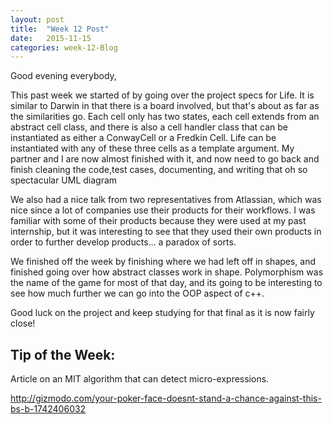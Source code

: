 ```yaml
---
layout: post
title:  "Week 12 Post"
date:   2015-11-15
categories: week-12-Blog
---
```

Good evening everybody,

  This past week we started of by going over the project specs for Life. It is similar to Darwin in that there is a board involved, but that's about as far as the similarities go. Each cell only has two states, each cell extends from an abstract cell class, and there is also a cell handler class that can be instantiated as either a ConwayCell or a Fredkin Cell. Life can be instantiated with any of these three cells as a template argument. My partner and I are now almost finished with it, and now need to go back and finish cleaning the code,test cases, documenting, and writing that oh so spectacular UML diagram

  We also had a nice talk from two representatives from Atlassian, which was nice since a lot of companies use their products for their workflows. I was familiar with some of their products because they were used at my past internship, but it was interesting to see that they used their own products in order to further develop products... a paradox of sorts.

  We finished off the week by finishing where we had left off in shapes, and finished going over how abstract classes work in shape.
  Polymorphism was the name of the game for most of that day, and its going to be interesting to see how much further we can go into the OOP aspect of c++.

  Good luck on the project and keep studying for that final as it is now fairly close!



<h2>Tip of the Week: </h2>
Article on an MIT algorithm that can detect micro-expressions.

http://gizmodo.com/your-poker-face-doesnt-stand-a-chance-against-this-bs-b-1742406032